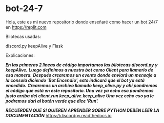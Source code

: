 # bot-24-7

Hola, este es mi nuevo repositorio donde enseñaré como hacer un bot 24/7 en https://replit.com

Bliotecas usadas:

discord.py keepAlive y Flask

Explicaciones:

***En las primeras 2 lineas de código importamos las bliotecas discord.py y keepAlive.***
***Luego definimos a nuestro bot como Client para llamarlo de esa manera.***
***Después crearemos un evento donde enviará un mensaje a la consola diciendo 'Bot Encendio', esto indicará que el bot ya está encedido.***
***Crearemos un archivo llamado keep_alive.py y ahí pondremos el código que está en este repositorio. Una vez ya echo eso pondremos justo arriba del client.run keep_alive.keep_alive***
***Una vez echo eso ya le podremos darl al botón verde que dice 'Run'.***

***RECUERDEN QUE SI QUIEREN APRENDER SOBRE PYTHON DEBEN LEER LA DOCUMENTACIÓN***
https://discordpy.readthedocs.io
